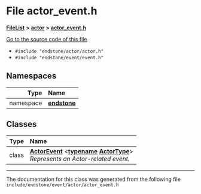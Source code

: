

# File actor\_event.h



[**FileList**](files.md) **>** [**actor**](dir_621c26b5fd4198aba66e7e31570ce44a.md) **>** [**actor\_event.h**](actor__event_8h.md)

[Go to the source code of this file](actor__event_8h_source.md)



* `#include "endstone/actor/actor.h"`
* `#include "endstone/event/event.h"`













## Namespaces

| Type | Name |
| ---: | :--- |
| namespace | [**endstone**](namespaceendstone.md) <br> |


## Classes

| Type | Name |
| ---: | :--- |
| class | [**ActorEvent**](classendstone_1_1ActorEvent.md) &lt;[**typename**](classendstone_1_1Vector.md) [**ActorType**](classendstone_1_1Vector.md)&gt;<br>_Represents an Actor-related event._  |



















































------------------------------
The documentation for this class was generated from the following file `include/endstone/event/actor/actor_event.h`

